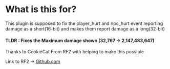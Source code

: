 # What is this for?
This plugin is supposed to fix the player_hurt and npc_hurt event reporting damage as a short(16-bit) and makes them report damage as a long(32-bit)
#### TLDR : Fixes the Maximum damage shown (32,767 -> 2,147,483,647)


Thanks to CookieCat From RF2 with helping to make this possible

Link to RF2 -> [Github.com]([url](https://github.com/CookieCat45/Risk-Fortress-2/tree/main))
